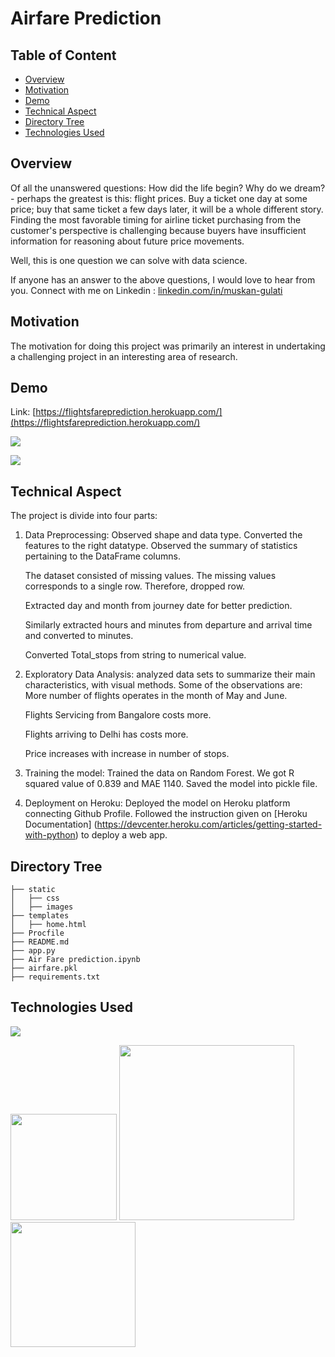 # Airfare Prediction

## Table of Content
  * [Overview](#overview)
  * [Motivation](#motivation)
  * [Demo](#demo)
  * [Technical Aspect](#technical-aspect)
  * [Directory Tree](#directory-tree)
  * [Technologies Used](#technologies-used)
 

## Overview
Of all the unanswered questions: How did the life begin? Why do we dream? -  perhaps the greatest is this: flight prices. Buy a ticket one day at some price; buy that same ticket a few days later, it will be a whole different story. Finding the most favorable timing for airline ticket purchasing from the customer's perspective is challenging because buyers have insufficient information for reasoning about future price movements.

Well, this is one question we can solve with data science.

If anyone has an answer to the above questions, I would love to hear from you. Connect with me on Linkedin : [linkedin.com/in/muskan-gulati 
](linkedin.com/in/muskan-gulati)


## Motivation
The motivation for doing this project was primarily an interest in undertaking a challenging project in an interesting area of research.


## Demo
Link: [https://flightsfareprediction.herokuapp.com/](https://flightsfareprediction.herokuapp.com/)

[![](https://i.imgur.com/cxBPrgt.png)](https://flightsfareprediction.herokuapp.com/)

[![](https://i.imgur.com/p0ZP8xp.png)](https://flightsfareprediction.herokuapp.com/)


## Technical Aspect
The project is divide into four parts:

1.	Data Preprocessing: Observed shape and data type. Converted the features to the right datatype. Observed the summary of statistics pertaining to the DataFrame columns.

    The dataset consisted of missing values. The missing values corresponds to a single row. Therefore, dropped row.

    Extracted day and month from journey date for better prediction.

    Similarly extracted hours and minutes from departure and arrival time and converted to minutes.

    Converted Total_stops from string to numerical value.

2.	Exploratory Data Analysis: analyzed data sets to summarize their main characteristics, with visual methods. Some of the observations are:
    More number of flights operates in the month of May and June.

    Flights Servicing from Bangalore costs more.

    Flights arriving to Delhi has costs more.

    Price increases with increase in number of stops.
	
3.	Training the model: Trained the data on Random Forest. We got R squared value of 0.839 and MAE 1140. Saved the model into pickle file.

4.	Deployment on Heroku: Deployed the model on Heroku platform connecting Github Profile. Followed the instruction given on [Heroku Documentation]      (https://devcenter.heroku.com/articles/getting-started-with-python) to deploy a web app.


    
## Directory Tree 
```
├── static 
│   ├── css
│   ├── images 
├── templates
│   ├── home.html
├── Procfile
├── README.md
├── app.py
├── Air Fare prediction.ipynb
├── airfare.pkl
├── requirements.txt
```

## Technologies Used

![](https://forthebadge.com/images/badges/made-with-python.svg)

[<img target="_blank" src="https://flask.palletsprojects.com/en/1.1.x/_images/flask-logo.png" width=170>](https://flask.palletsprojects.com/en/1.1.x/) [<img target="_blank" src="https://number1.co.za/wp-content/uploads/2017/10/gunicorn_logo-300x85.png" width=280>](https://gunicorn.org) [<img target="_blank" src="https://scikit-learn.org/stable/_static/scikit-learn-logo-small.png" width=200>](https://scikit-learn.org/stable/) 

